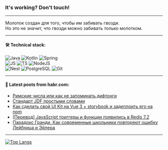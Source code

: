 ### It's working? Don't touch!

---
Молоток создан для того, чтобы им забивать гвозди. <br>
Но это не значит, что гвозди можно забивать только молотком.

---

#### 🛠️ Technical stack:

![Java](https://img.shields.io/badge/Java-informational?logo=Oracle&style=flat&logoColor=white&color=FF4500)
![Kotlin](https://img.shields.io/badge/Kotlin-informational?logo=Kotlin&style=flat&logoColor=white&color=774D97)
![Spring](https://img.shields.io/badge/SpringBoot-informational?logo=SpringBoot&style=flat&logoColor=white&color=6DB33F) <br>
![JS](https://img.shields.io/badge/JS-informational?logo=javaScript&style=flat&logoColor=black&color=F7Df1E)
![TS](https://img.shields.io/badge/TypeScript-informational?logo=typeScript&style=flat&logoColor=black&color=0667A8)
![NodeJS](https://img.shields.io/badge/NodeJS-informational?logo=node.js&style=flat&logoColor=white&color=70A760) <br>
![Nest](https://img.shields.io/badge/NestJS-informational?logo=NestJS&style=flat&logoColor=white&color=E0234E)
![PostgreSQL](https://img.shields.io/badge/PostgreSQL-informational?logo=PostgreSQL&style=flat&logoColor=white&color=DAA520)
![Git](https://img.shields.io/badge/Git-informational?logo=git&style=flat&logoColor=white&color=778899)

___

#### 💬 Latest posts from habr.com:

<!-- BLOG-POST-LIST:START -->
- [Римские числа или как не запоминать дифтонги](https://habr.com/ru/articles/761596/?utm_source=habrahabr&utm_medium=rss&utm_campaign=761596)
- [Стандарт JDF простыми словами](https://habr.com/ru/articles/761582/?utm_source=habrahabr&utm_medium=rss&utm_campaign=761582)
- [Как сделать свой UI Kit на Vue 3 + storybook и задеплоить его на npm](https://habr.com/ru/articles/761570/?utm_source=habrahabr&utm_medium=rss&utm_campaign=761570)
- [[Перевод] JavaScript триггеры и функции появились в Redis 7.2](https://habr.com/ru/articles/761514/?utm_source=habrahabr&utm_medium=rss&utm_campaign=761514)
- [Парадокс Гранди. Как современные школьники повторяют ошибку Лейбница и Эйлера](https://habr.com/ru/articles/761560/?utm_source=habrahabr&utm_medium=rss&utm_campaign=761560)
<!-- BLOG-POST-LIST:END -->

---
[![Top Langs](https://github-readme-stats-git-master-advtsetting-gmailcom.vercel.app/api/top-langs/?username=zloylis&langs_count=10&hide_title=false&title_color=e6edf3&size_weight=0.5&count_weight=0.5&layout=compact&hide_border=true&theme=dracula)](https://github.com/zloylis)

<!-- ![GitHub stats](https://github-readme-stats-git-master-advtsetting-gmailcom.vercel.app/api?username=zloylis&show_icons=true&hide_border=true&theme=dracula&hide_title=true&include_all_commits=true&count_private=true&hide=contribs&hide_rank=true) -->

